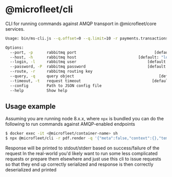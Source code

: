 # @microfleet/cli

CLI for running commands against AMQP transport in @microfleet/core services.

```sh
Usage: bin/ms-cli.js --q.offset=0 --q.limit=10 -r payments.transactions.common

Options:
  --port, -p      rabbitmq port                                  [default: 5672]
  --host, -h      rabbitmq host                           [default: "localhost"]
  --login, -l     rabbitmq user                               [default: "guest"]
  --password, -P  rabbitmq password                           [default: "guest"]
  --route, -r     rabbitmq routing key                                [required]
  --query, -q     query object                                     [default: {}]
  --timeout, -t   request timeout                               [default: 15000]
  --config        Path to JSON config file
  --help          Show help                                            [boolean]
```

## Usage example

Assuming you are running node 8.x.x, where `npx` is bundled you can do the following
to run commands against AMQP-enabled endpoints

```sh
$ docker exec -it <@microfleet/container-name> sh
$ npx @microfleet/cli -r pdf.render -q '{"meta":false,"context":{},"template":"sample"}'
```

Response will be printed to stdout/stderr based on success/failure of the request
In the real-world you'd likely want to run some less complicated requests or prepare them
elsewhere and just use this cli to issue requests so that they end up correctly serialized
and response is then correctly deserialized and printed
